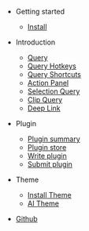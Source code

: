 - Getting started

    - [Install](install.md)

- Introduction

    - [Query](query.md)
    - [Query Hotkeys](query_hotkeys.md)
    - [Query Shortcuts](query_shortcuts.md)
    - [Action Panel](action_panel.md)
    - [Selection Query](selection_query.md)
    - [Clip Query](clip_query.md)
    - [Deep Link](deep_link.md)

- Plugin

    - [Plugin summary](plugin_summary.md)
    - [Plugin store](plugin_store.md)
    - [Write plugin](vue.md)
    - [Submit plugin](helpers.md)

- Theme
    - [Install Theme](theme.md)
    - [AI Theme](ai_theme.md)

- [Github](https://github.com/Wox-launcher/Wox)
